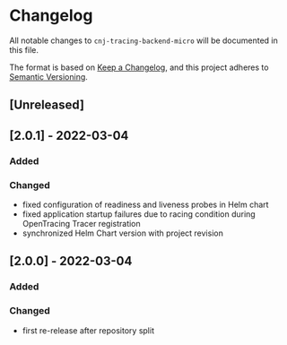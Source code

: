 # Changelog
All notable changes to `cnj-tracing-backend-micro` will be documented in this file.

The format is based on [Keep a Changelog](https://keepachangelog.com/en/1.0.0/),
and this project adheres to [Semantic Versioning](https://semver.org/spec/v2.0.0.html).

## [Unreleased]

## [2.0.1] - 2022-03-04
### Added
### Changed
- fixed configuration of readiness and liveness probes in Helm chart
- fixed application startup failures due to racing condition during OpenTracing Tracer registration
- synchronized Helm Chart version with project revision

## [2.0.0] - 2022-03-04
### Added
### Changed
- first re-release after repository split
